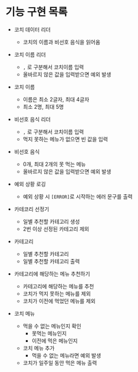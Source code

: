 # 기능 구현 목록

- 코치 데이터 리더
  - 코치의 이름과 비선호 음식을 읽어옴

- 코치 이름 리더
  - `,` 로 구분해서 코치이름 입력
  - 올바르지 않은 값을 입력받으면 예외 발생

- 코치 이름
  - 이름은 최소 2글자, 최대 4글자
  - 최소 2명, 최대 5명

- 비선호 음식 리더
  - `,` 로 구분해서 코치이름 입력
  - 먹지 못하는 메뉴가 없으면 빈 값을 입력

- 비선호 음식
  - 0개, 최대 2개의 못 먹는 메뉴
  - 올바르지 않은 값을 입력받으면 예외 발생

- 예외 상황 로깅
    - 예외 상황 시 `[ERROR]`로 시작하는 에러 문구를 출력

- 카테코리 선정기
  - 일별 추천할 카테고리 생성
  - 2번 이상 선정된 카테고리 제외

- 카테고리
  - 일별 추천할 카테고리
  - 일별 추천할 카테고리 출력

- 카테고리에 해당하는 메뉴 추천하기
  - 카테고리에 해당하는 메뉴를 추천
  - 코치가 먹지 못하는 메뉴를 제외
  - 코치가 이전에 먹었던 메뉴를 제외

- 코치 메뉴
  - 먹을 수 없는 메뉴인지 확인
    - 못먹는 메뉴인지
    - 이전에 먹은 메뉴인지
  - 코치 메뉴 추가
    - 먹을 수 없는 메뉴라면 예외 발생
  - 코치가 일주일 동안 먹은 메뉴 출력